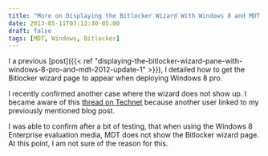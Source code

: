 ```yaml
---
title: "More on Displaying the Bitlocker Wizard With Windows 8 and MDT 2012 U1"
date: 2013-05-11T07:13:30-05:00
draft: false
tags: [MDT, Windows, Bitlocker]
---
```


I a previous [post]({{< ref "displaying-the-bitlocker-wizard-pane-with-windows-8-pro-and-mdt-2012-update-1" >}}), I detailed how to get the Bitlocker wizard page to appear when deploying Windows 8 pro.

I recently confirmed another case where the wizard does not show up. I became aware of this [thread on Technet](http://social.technet.microsoft.com/Forums/en-US/w8itproinstall/thread/d56c8985-f763-4aea-bbc6-dd871b9f5a5e) because another user linked to my previously mentioned blog post.

I was able to confirm after a bit of testing, that when using the Windows 8 Enterprise evaluation media, MDT does not show the Bitlocker wizard page. At this point, I am not sure of the reason for this.

